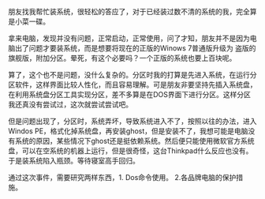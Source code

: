 朋友找我帮忙装系统，很轻松的答应了，对于已经装过数不清的系统的我，完全算是小菜一碟。

拿来电脑，发现并没有问题，正常启动，正常使用，问了才知，朋友并不是因为电脑出了问题才要装系统，而是想要将现在的正版的Winows 7普通版升级为 盗版的旗舰版，附加分区。晕死，有这个必要吗？一个正版的系统也要上百块呢。

算了，这个也不是问题，没什么复杂的。分区时我的打算是先进入系统，在运行分区软件，这样界面比较人性化，而且容易理解。可是朋友非要坚持先插入系统盘，在利用系统盘分区工具实现分区，差不多算是在DOS界面下进行分区。这样分区我还真没有尝试过，这次就尝试尝试吧。

但是问题出现了，分区时，系统弄坏，导致系统进入不了，按照以往的办法，进入Windos PE，格式化掉系统盘，再安装ghost，但是安装不了，我想可能是电脑没有系统的原因，某些情况下ghost还是挺依赖系统。然后便只能使用微软官方系统盘，可以在空系统的机器上运行，但是很奇怪，这台Thinkpad什么反应也没有。于是装系统陷入瓶颈。等待寝室高手回归。

通过这次事件，需要研究两样东西，1. Dos命令使用。 2.各品牌电脑的保护措施。